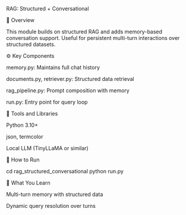 RAG: Structured + Conversational

🧠 Overview

This module builds on structured RAG and adds memory-based conversation support. Useful for persistent multi-turn interactions over structured datasets.

⚙️ Key Components

memory.py: Maintains full chat history

documents.py, retriever.py: Structured data retrieval

rag_pipeline.py: Prompt composition with memory

run.py: Entry point for query loop

🧰 Tools and Libraries

Python 3.10+

json, termcolor

Local LLM (TinyLLaMA or similar)

🚀 How to Run

cd rag_structured_conversational
python run.py

🎯 What You Learn

Multi-turn memory with structured data

Dynamic query resolution over turns